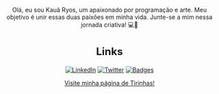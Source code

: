 <div style="text-align: center;">
  <p>Olá, eu sou Kauã Ryos, um apaixonado por programação e arte. Meu objetivo é unir essas duas paixões em minha vida. Junte-se a mim nessa jornada criativa! 💻🎨</p>

  <div style="text-align: center;">
    <h2 style="font-size: 24px; font-weight: bold;">Links</h2>
    <a href="http://linkedin.com/in/kauaryos"><img src="https://img.shields.io/badge/-linkedin-0073B1?style=flat-square" alt="LinkedIn"></a>
    <a href="https://twitter.com/kauaryos"><img src="https://img.shields.io/badge/-twitter-1C9CEA?style=flat-square" alt="Twitter"></a>
    <a href="https://www.credly.com/users/kaua-ryos/badges"><img src="https://img.shields.io/badge/-badges-2D4E00?style=flat-square" alt="Badges"></a>
  </div>

  <p><a href="https://twitter.com/bastaodetirinha">Visite minha página de Tirinhas!</a></p>
</div>
